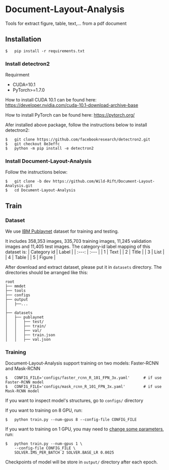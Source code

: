 # Document-Layout-Analysis
Tools for extract figure, table, text,... from a pdf document
## Installation
```
$   pip install -r requirements.txt
```
### Install detectron2
Requirment
- CUDA=10.1 
- PyTorch>=1.7.0

How to install CUDA 10.1 can be found here: https://developer.nvidia.com/cuda-10.1-download-archive-base

How to install PyTorch can be found here: https://pytorch.org/

Afer installed above package, follow the instructions below to install detectron2:
```
$   git clone https://github.com/facebookresearch/detectron2.git
$   git checkout 8e3effc
$   python -m pip install -e detectron2
```
### Install Document-Layout-Analysis
Follow the instructions below:
```
$   git clone -b dev https://github.com/Wild-Rift/Document-Layout-Analysis.git
$   cd Document-Layout-Analysis
```

## Train
### Dataset

We use [IBM Publaynet](https://developer.ibm.com/technologies/artificial-intelligence/data/publaynet/) dataset for training and testing.

It includes 358,353 images, 335,703 training images, 11,245 validation images and 11,405 test images. The category-id label mapping of this dataset is: 
| Category id | Label |
| :---: | :--- |
| 1 | Text |
| 2 | Title |
| 3 | List |
| 4 | Table |
| 5 | Figure |

After download and extract dataset, please put it in ```datasets``` directory. The directories should be arranged like this:

    root
    ├── mmdet
    ├── tools
    ├── configs
    ├── output
    │   ├──...
    │
    ├── datasets
    │   ├── publaynet
    │   │   ├── test/
    │   │   ├── train/
    │   │   ├── val/
    │   │   ├── train.json
    │   │   ├── val.json

### Training
Document-Layout-Analysis support training on two models: Faster-RCNN and Mask-RCNN

```
$   CONFIG_FILE='configs/faster_rcnn_R_101_FPN_3x.yaml'      # if use Faster-RCNN model
$   CONFIG_FILE='configs/mask_rcnn_R_101_FPN_3x.yaml'        # if use Mask-RCNN model
```
If you want to inspect model's structures, go to ```configs/``` directory

If you want to training on 8 GPU, run:
```
$   python train.py --num-gpus 8 --config-file CONFIG_FILE
```
If you want to training on 1 GPU, you may need to [change some parameters](https://arxiv.org/abs/1706.02677), run:
```
$   python train.py --num-gpus 1 \
    --config-file CONFIG_FILE \
    SOLVER.IMS_PER_BATCH 2 SOLVER.BASE_LR 0.0025
```
Checkpoints of model will be store in ```output/``` directory after each epoch.
